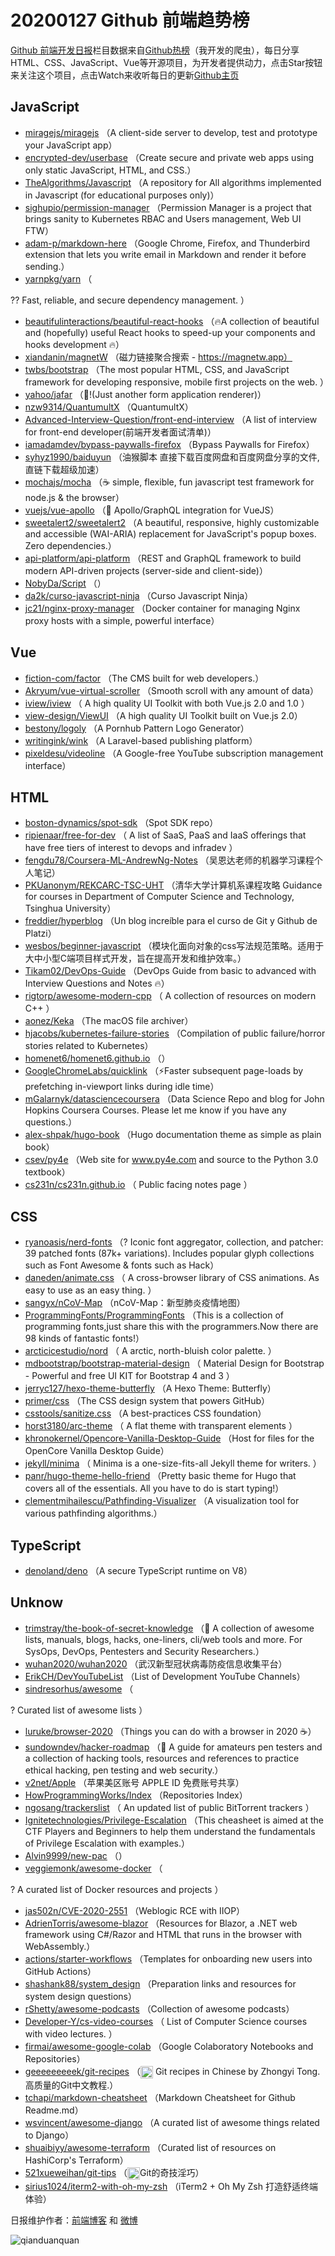 # 20200127 Github 前端趋势榜

[Github 前端开发日报](https://qdkfweb.cn/c/news)栏目数据来自[Github热榜](https://github.qdkfweb.cn/)（我开发的爬虫），每日分享HTML、CSS、JavaScript、Vue等开源项目，为开发者提供动力，点击Star按钮来关注这个项目，点击Watch来收听每日的更新[Github主页](https://github.com/kujian/githubTrending)
## JavaScript

* [miragejs/miragejs](https://github.com/miragejs/miragejs) （A client-side server to develop, test and prototype your JavaScript app）
* [encrypted-dev/userbase](https://github.com/encrypted-dev/userbase) （Create secure and private web apps using only static JavaScript, HTML, and CSS.）
* [TheAlgorithms/Javascript](https://github.com/TheAlgorithms/Javascript) （A repository for All algorithms implemented in Javascript (for educational purposes only)）
* [sighupio/permission-manager](https://github.com/sighupio/permission-manager) （Permission Manager is a project that brings sanity to Kubernetes RBAC and Users management, Web UI FTW）
* [adam-p/markdown-here](https://github.com/adam-p/markdown-here) （Google Chrome, Firefox, and Thunderbird extension that lets you write email in Markdown and render it before sending.）
* [yarnpkg/yarn](https://github.com/yarnpkg/yarn) （
        
?? Fast, reliable, and secure dependency management.
      ）
* [beautifulinteractions/beautiful-react-hooks](https://github.com/beautifulinteractions/beautiful-react-hooks) （&#x1f525;A collection of beautiful and (hopefully) useful React hooks to speed-up your components and hooks development &#x1f525;）
* [xiandanin/magnetW](https://github.com/xiandanin/magnetW) （磁力链接聚合搜索 - https://magnetw.app）
* [twbs/bootstrap](https://github.com/twbs/bootstrap) （The most popular HTML, CSS, and JavaScript framework for developing responsive, mobile first projects on the web.
      ）
* [yahoo/jafar](https://github.com/yahoo/jafar) （&#x1f31f;!(Just another form application renderer)）
* [nzw9314/QuantumultX](https://github.com/nzw9314/QuantumultX) （QuantumultX）
* [Advanced-Interview-Question/front-end-interview](https://github.com/Advanced-Interview-Question/front-end-interview) （A list of interview for front-end developer(前端开发者面试清单)）
* [iamadamdev/bypass-paywalls-firefox](https://github.com/iamadamdev/bypass-paywalls-firefox) （Bypass Paywalls for Firefox）
* [syhyz1990/baiduyun](https://github.com/syhyz1990/baiduyun) （油猴脚本 直接下载百度网盘和百度网盘分享的文件,直链下载超级加速）
* [mochajs/mocha](https://github.com/mochajs/mocha) （☕️ simple, flexible, fun javascript test framework for node.js &amp; the browser）
* [vuejs/vue-apollo](https://github.com/vuejs/vue-apollo) （&#x1f680; Apollo/GraphQL integration for VueJS）
* [sweetalert2/sweetalert2](https://github.com/sweetalert2/sweetalert2) （A beautiful, responsive, highly customizable and accessible (WAI-ARIA) replacement for JavaScript's popup boxes. Zero dependencies.）
* [api-platform/api-platform](https://github.com/api-platform/api-platform) （REST and GraphQL framework to build modern API-driven projects (server-side and client-side)）
* [NobyDa/Script](https://github.com/NobyDa/Script) （）
* [da2k/curso-javascript-ninja](https://github.com/da2k/curso-javascript-ninja) （Curso Javascript Ninja）
* [jc21/nginx-proxy-manager](https://github.com/jc21/nginx-proxy-manager) （Docker container for managing Nginx proxy hosts with a simple, powerful interface）

## Vue

* [fiction-com/factor](https://github.com/fiction-com/factor) （The CMS built for web developers.）
* [Akryum/vue-virtual-scroller](https://github.com/Akryum/vue-virtual-scroller) （Smooth scroll with any amount of data）
* [iview/iview](https://github.com/iview/iview) （
        A high quality UI Toolkit with both Vue.js 2.0 and 1.0
      ）
* [view-design/ViewUI](https://github.com/view-design/ViewUI) （A high quality UI Toolkit built on Vue.js 2.0）
* [bestony/logoly](https://github.com/bestony/logoly) （A Pornhub Pattern Logo Generator）
* [writingink/wink](https://github.com/writingink/wink) （A Laravel-based publishing platform）
* [pixeldesu/videoline](https://github.com/pixeldesu/videoline) （A Google-free YouTube subscription management interface）

## HTML

* [boston-dynamics/spot-sdk](https://github.com/boston-dynamics/spot-sdk) （Spot SDK repo）
* [ripienaar/free-for-dev](https://github.com/ripienaar/free-for-dev) （
        A list of SaaS, PaaS and IaaS offerings that have free tiers of interest to devops and infradev
      ）
* [fengdu78/Coursera-ML-AndrewNg-Notes](https://github.com/fengdu78/Coursera-ML-AndrewNg-Notes) （吴恩达老师的机器学习课程个人笔记）
* [PKUanonym/REKCARC-TSC-UHT](https://github.com/PKUanonym/REKCARC-TSC-UHT) （清华大学计算机系课程攻略 Guidance for courses in Department of Computer Science and Technology, Tsinghua University）
* [freddier/hyperblog](https://github.com/freddier/hyperblog) （Un blog increíble para el curso de Git y Github de Platzi）
* [wesbos/beginner-javascript](https://github.com/wesbos/beginner-javascript) （模块化面向对象的css写法规范策略。适用于大中小型C端项目样式开发，旨在提高开发和维护效率。）
* [Tikam02/DevOps-Guide](https://github.com/Tikam02/DevOps-Guide) （DevOps Guide from basic to advanced with Interview Questions and Notes &#x1f525;）
* [rigtorp/awesome-modern-cpp](https://github.com/rigtorp/awesome-modern-cpp) （
        A collection of resources on modern C++
      ）
* [aonez/Keka](https://github.com/aonez/Keka) （The macOS file archiver）
* [hjacobs/kubernetes-failure-stories](https://github.com/hjacobs/kubernetes-failure-stories) （Compilation of public failure/horror stories related to Kubernetes）
* [homenet6/homenet6.github.io](https://github.com/homenet6/homenet6.github.io) （）
* [GoogleChromeLabs/quicklink](https://github.com/GoogleChromeLabs/quicklink) （⚡️Faster subsequent page-loads by prefetching in-viewport links during idle time）
* [mGalarnyk/datasciencecoursera](https://github.com/mGalarnyk/datasciencecoursera) （Data Science Repo and blog for John Hopkins Coursera Courses. Please let me know if you have any questions.）
* [alex-shpak/hugo-book](https://github.com/alex-shpak/hugo-book) （Hugo documentation theme as simple as plain book）
* [csev/py4e](https://github.com/csev/py4e) （Web site for <a href="http://www.py4e.com" rel="nofollow">www.py4e.com</a> and source to the Python 3.0 textbook）
* [cs231n/cs231n.github.io](https://github.com/cs231n/cs231n.github.io) （
        Public facing notes page
      ）

## CSS

* [ryanoasis/nerd-fonts](https://github.com/ryanoasis/nerd-fonts) （? Iconic font aggregator, collection, and patcher: 39 patched fonts (87k+ variations). Includes popular glyph collections such as Font Awesome &amp; fonts such as Hack）
* [daneden/animate.css](https://github.com/daneden/animate.css) （
        A cross-browser library of CSS animations. As easy to use as an easy thing.
      ）
* [sangyx/nCoV-Map](https://github.com/sangyx/nCoV-Map) （nCoV-Map：新型肺炎疫情地图）
* [ProgrammingFonts/ProgrammingFonts](https://github.com/ProgrammingFonts/ProgrammingFonts) （This is a collection of programming fonts,just share this with the programmers.Now there are 98 kinds of fantastic fonts!）
* [arcticicestudio/nord](https://github.com/arcticicestudio/nord) （
        A arctic, north-bluish color palette.
      ）
* [mdbootstrap/bootstrap-material-design](https://github.com/mdbootstrap/bootstrap-material-design) （
        Material Design for Bootstrap - Powerful and free UI KIT for Bootstrap 4 and 3
      ）
* [jerryc127/hexo-theme-butterfly](https://github.com/jerryc127/hexo-theme-butterfly) （A Hexo Theme: Butterfly）
* [primer/css](https://github.com/primer/css) （The CSS design system that powers GitHub）
* [csstools/sanitize.css](https://github.com/csstools/sanitize.css) （A best-practices CSS foundation）
* [horst3180/arc-theme](https://github.com/horst3180/arc-theme) （
        A flat theme with transparent elements
      ）
* [khronokernel/Opencore-Vanilla-Desktop-Guide](https://github.com/khronokernel/Opencore-Vanilla-Desktop-Guide) （Host for files for the OpenCore Vanilla Desktop Guide）
* [jekyll/minima](https://github.com/jekyll/minima) （
        Minima is a one-size-fits-all Jekyll theme for writers.
      ）
* [panr/hugo-theme-hello-friend](https://github.com/panr/hugo-theme-hello-friend) （Pretty basic theme for Hugo that covers all of the essentials. All you have to do is start typing!）
* [clementmihailescu/Pathfinding-Visualizer](https://github.com/clementmihailescu/Pathfinding-Visualizer) （A visualization tool for various pathfinding algorithms.）

## TypeScript

* [denoland/deno](https://github.com/denoland/deno) （A secure TypeScript runtime on V8）

## Unknow

* [trimstray/the-book-of-secret-knowledge](https://github.com/trimstray/the-book-of-secret-knowledge) （&#x1f4ab; A collection of awesome lists, manuals, blogs, hacks, one-liners, cli/web tools and more. For SysOps, DevOps, Pentesters and Security Researchers.）
* [wuhan2020/wuhan2020](https://github.com/wuhan2020/wuhan2020) （武汉新型冠状病毒防疫信息收集平台）
* [ErikCH/DevYouTubeList](https://github.com/ErikCH/DevYouTubeList) （List of Development YouTube Channels）
* [sindresorhus/awesome](https://github.com/sindresorhus/awesome) （
        
? Curated list of awesome lists
      ）
* [luruke/browser-2020](https://github.com/luruke/browser-2020) （Things you can do with a browser in 2020 ☕️）
* [sundowndev/hacker-roadmap](https://github.com/sundowndev/hacker-roadmap) （&#x1f4cc; A guide for amateurs pen testers and a collection of hacking tools, resources and references to practice ethical hacking, pen testing and web security.）
* [v2net/Apple](https://github.com/v2net/Apple) （苹果美区账号 APPLE ID 免费账号共享）
* [HowProgrammingWorks/Index](https://github.com/HowProgrammingWorks/Index) （Repositories Index）
* [ngosang/trackerslist](https://github.com/ngosang/trackerslist) （
        An updated list of public BitTorrent trackers
      ）
* [Ignitetechnologies/Privilege-Escalation](https://github.com/Ignitetechnologies/Privilege-Escalation) （This cheasheet is aimed at the CTF Players and Beginners to help them understand the fundamentals of Privilege Escalation with examples.）
* [Alvin9999/new-pac](https://github.com/Alvin9999/new-pac) （）
* [veggiemonk/awesome-docker](https://github.com/veggiemonk/awesome-docker) （
        
? A curated list of Docker resources and projects
      ）
* [jas502n/CVE-2020-2551](https://github.com/jas502n/CVE-2020-2551) （Weblogic RCE with IIOP）
* [AdrienTorris/awesome-blazor](https://github.com/AdrienTorris/awesome-blazor) （Resources for Blazor, a .NET web framework using C#/Razor and HTML that runs in the browser with WebAssembly.）
* [actions/starter-workflows](https://github.com/actions/starter-workflows) （Templates for onboarding new users into GitHub Actions）
* [shashank88/system_design](https://github.com/shashank88/system_design) （Preparation links and resources for system design questions）
* [rShetty/awesome-podcasts](https://github.com/rShetty/awesome-podcasts) （Collection of awesome podcasts）
* [Developer-Y/cs-video-courses](https://github.com/Developer-Y/cs-video-courses) （
        List of Computer Science courses with video lectures.
      ）
* [firmai/awesome-google-colab](https://github.com/firmai/awesome-google-colab) （Google Colaboratory Notebooks and Repositories）
* [geeeeeeeeek/git-recipes](https://github.com/geeeeeeeeek/git-recipes) （<img class="emoji" title=":octocat:" alt=":octocat:" src="https://assets-cdn.github.com/images/icons/emoji/octocat.png" height="20" width="20" align="absmiddle"> Git recipes in Chinese by Zhongyi Tong. 高质量的Git中文教程.）
* [tchapi/markdown-cheatsheet](https://github.com/tchapi/markdown-cheatsheet) （Markdown Cheatsheet for Github Readme.md）
* [wsvincent/awesome-django](https://github.com/wsvincent/awesome-django) （A curated list of awesome things related to Django）
* [shuaibiyy/awesome-terraform](https://github.com/shuaibiyy/awesome-terraform) （Curated list of resources on HashiCorp's Terraform）
* [521xueweihan/git-tips](https://github.com/521xueweihan/git-tips) （<img class="emoji" title=":trollface:" alt=":trollface:" src="https://github.githubassets.com/images/icons/emoji/trollface.png" height="20" width="20" align="absmiddle">Git的奇技淫巧）
* [sirius1024/iterm2-with-oh-my-zsh](https://github.com/sirius1024/iterm2-with-oh-my-zsh) （iTerm2 + Oh My Zsh 打造舒适终端体验）


日报维护作者：[前端博客](https://qdkfweb.cn/) 和 [微博](https://qdkfweb.cn/go/weibo)

![qianduanquan](https://user-images.githubusercontent.com/3055447/38468989-651132ac-3b80-11e8-8e6b-15122322a9d7.png)